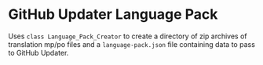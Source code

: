# GitHub Updater Language Pack

Uses `class Language_Pack_Creator` to create a directory of zip archives of translation mp/po files and a `language-pack.json` file containing data to pass to GitHub Updater.

